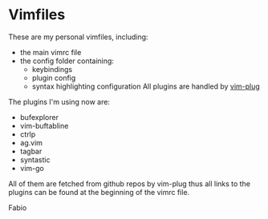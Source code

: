 Vimfiles
=======

These are my personal vimfiles, including:

* the main vimrc file
* the config folder containing:
  * keybindings
  * plugin config
  * syntax highlighting configuration
All plugins are handled by [vim-plug](https://github.com/junegunn/vim-plug "vim-plug")

The plugins I'm using now are:
* bufexplorer
* vim-buftabline
* ctrlp
* ag.vim
* tagbar
* syntastic
* vim-go

All of them are fetched from github repos by vim-plug thus all links to the
plugins can be found at the beginning of the vimrc file.

Fabio

